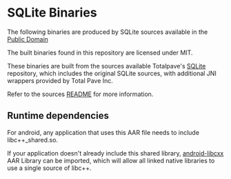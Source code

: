 
# SQLite Binaries

The following binaries are produced by SQLite sources available in the [Public Domain](https://www.sqlite.org/copyright.html)

The built binaries found in this repository are licensed under MIT.

These binaries are built from the sources available Totalpave's [SQLite](https://github.com/totalpaveinc/sqlite) repository, which includes the original SQLite sources, with additional JNI wrappers provided by Total Pave Inc.

Refer to the sources [README](https://github.com/totalpaveinc/sqlite/blob/master/README.md) for more information.

## Runtime dependencies

For android, any application that uses this AAR file needs to include libc++_shared.so.

If your application doesn't already include this shared library, [android-libcxx](https://github.com/totalpaveinc/android-libcxx)
AAR Library can be imported, which will allow all linked native libraries to use a single source of libc++.
